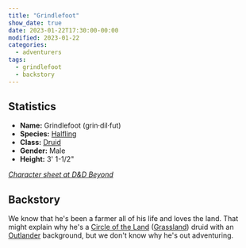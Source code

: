 ```yaml
---
title: "Grindlefoot"
show_date: true
date: 2023-01-22T17:30:00-00:00
modified: 2023-01-22
categories:
  - adventurers
tags:
  - grindlefoot
  - backstory
---
```



## Statistics

-   **Name:** Grindlefoot (grin·dil·fut)
-   **Species:** [Halfling](https://www.dndbeyond.com/species/14-halfling) 
-   **Class:** [Druid](https://www.dndbeyond.com/classes/druid) 
-   **Gender:** Male 
-   **Height:** 3' 1-1/2"

_[Character sheet at D&D Beyond](https://www.dndbeyond.com/characters/105024227)_

## Backstory

We know that he's been a farmer all of his life and loves the land. That might explain why he's a
[Circle of the Land](https://www.dndbeyond.com/posts/515-druid-101-circle-of-the-land)
([Grassland](https://www.dndbeyond.com/subclasses/69-circle-of-the-land-grassland)) druid
with an [Outlander](http://dnd5e.wikidot.com/background:outlander) background,
but we don't know why he's out adventuring.

<!--
History on Grindlefoot's martial arts ability (from one level of monk, in ch. 29) seen in Chapters 42 and 43 (and earlier, I think).

From Messenger Oct 26, 2024 (1:18 PM):

Tod: Continuity question for Grindlefoot (@Dave Holmes) - Do you have a staff or a club or both? Previously, you've fought with a staff, but you mentioned casting shillelagh on a club last week.

Dave: It’s a little bit of both. Shillelagh can be cast on a wood club or staff. Grindlefoot picked up a “club” before we left the city.

Dave: My initial idea for him was a farmer who had been made unwelcome at home because he used a little druid magic to give his farming a boost, and the world is anti-magic. 

Dave: So I envisioned him setting out with his pumpkin growing trophy and farmer’s hoe and not a lot else as a 1st level druid. 

Dave: The first time we rolled for initiative I realized entering combat with a hoe was silly, so I just called it a staff instead. Maybe a gnarled old walking stick. Perhaps the hoe head fell off.

Dave: Fast forward a bit and we spent time in the big city, where magic was even less welcome. Feeling a bit frustrated because he has these powers but has to keep them closeted, he began looking for ways to grow non-magically that still felt familiar.

Dave: I took one level of monk just before we got on the ship. Oh. Story tbc. I have to go fight a robot.

Dave: What I had been thinking with mink is how some martial arts (karate for example) were inspired by government oppression. People weren’t allowed to use weapons so they got good with hand to hand or farm implements as weapons. 

Dave: And then I thought about animal style kung fu. Learning to fight like a tiger/crane/monkey might feel natural for a group of druids who are used to literally turning into animals to fight. 

Dave: And finally, druids have shilelegh as a cantrip. It’s a natural druid weapon. And for some reason I got short stick fighting on the brain, like escrima. Short sticks are natural monk weapons too.

Dave: Sooo… the idea which I didn’t really articulate well, is that Grindlefoot was walking down the docks one sunny afternoon and came across a group of people practicing animal inspired martial arts, and the group included a large number of druid teachers. 

Dave: He trained just enough while we were in elsemar to earn his first belt/level. And learned to use short sticks for fighting. 

Dave: He still has his staff to travel with, but he also keeps a club handy when he wants to magic it up and deal with problems more hand to hand.

Dave: In the retelling of this I remembered that a shilelegh is a real weapon- like a thorny cane - and maybe that would have been a better fit thematically. Ah well. 🤷‍♂️

Dave: Oh. And I’ve been using the word club because it’s the nearest equivalent in the rules. 

Dave: If anyone has a better name for a short stick used in martial arts, lmk. Using a fancier name for it would be nice.

-->
